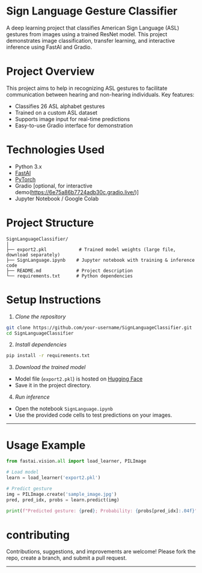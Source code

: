 # Sign Language Gesture Classifier

A deep learning project that classifies American Sign Language (ASL) gestures from images using a trained ResNet model. This project demonstrates image classification, transfer learning, and interactive inference using FastAI and Gradio.


# Project Overview

This project aims to help in recognizing ASL gestures to facilitate communication between hearing and non-hearing individuals.
Key features:
* Classifies 26 ASL alphabet gestures
* Trained on a custom ASL dataset
* Supports image input for real-time predictions
* Easy-to-use Gradio interface for demonstration


# Technologies Used

* Python 3.x
* [FastAI](https://www.fast.ai/)
* [PyTorch](https://pytorch.org/)
* Gradio [optional, for interactive demo(https://6e75a86b7724adb30c.gradio.live/)]
* Jupyter Notebook / Google Colab


# Project Structure

```
SignLanguageClassifier/
│
├── export2.pkl            # Trained model weights (large file, download separately)
├── SignLanguage.ipynb    # Jupyter notebook with training & inference code
├── README.md             # Project description
└── requirements.txt      # Python dependencies
```

# Setup Instructions

1. *Clone the repository*

```bash
git clone https://github.com/your-username/SignLanguageClassifier.git
cd SignLanguageClassifier
```

2. *Install dependencies*

```bash
pip install -r requirements.txt
```

3. *Download the trained model*

* Model file (`export2.pkl`) is hosted on [Hugging Face](https://huggingface.co/Mehkaan/Sign_Language_Gesture_Classifier)
* Save it in the project directory.

4. *Run inference*

* Open the notebook `SignLanguage.ipynb`
* Use the provided code cells to test predictions on your images.

---

# Usage Example

```python
from fastai.vision.all import load_learner, PILImage

# Load model
learn = load_learner('export2.pkl')

# Predict gesture
img = PILImage.create('sample_image.jpg')
pred, pred_idx, probs = learn.predict(img)

print(f"Predicted gesture: {pred}; Probability: {probs[pred_idx]:.04f}")
```

# contributing

Contributions, suggestions, and improvements are welcome!
Please fork the repo, create a branch, and submit a pull request.

---
